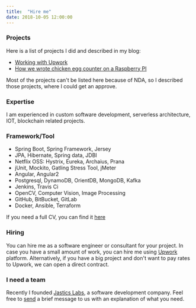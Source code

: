 ```yaml
---
title:  "Hire me"
date: 2018-10-05 12:00:00
---
```


### Projects
Here is a list of projects I did and described in my blog:

* [Working with Upwork](https://ivanursul.com/working-with-upwork)
* [How we wrote chicken egg counter on a Raspberry PI](https://ivanursul.com/counting-eggs-in-opencv)

Most of the projects can't be listed here because of NDA, so I described those projects, where I could get an approve.

### Expertise
I am experienced in custom software development, serverless architecture, IOT, blockchain related projects.

### Framework/Tool

* Spring Boot, Spring Framework, Jersey
* JPA, Hibernate, Spring data, JDBI
* Netflix OSS: Hystrix, Eureka, Archaius, Prana
* jUnit, Mockito, Gatling Stress Tool, jMeter
* Angular, Angular2
* Postgresql, DynamoDB, OrientDB, MongoDB, Kafka
* Jenkins, Travis Ci
* OpenCV, Computer Vision, Image Processing
* GitHub, BitBucket, GitLab
* Docker, Ansible, Terraform

If you need a full CV, you can find it [here](https://ivanursul.com/cv)

### Hiring
You can hire me as a software engineer or consultant for your project. In case you have a small amount of work, you can hire me using [Upwork](https://www.upwork.com/freelancers/~01773bdc595f0cec47) platform. Alternatively, if you have a big project and don't want to pay rates to Upwork, we can open a direct contract.

### I need a team
Recently I founded [Jastics Labs](https://jastics.com/), a software development company. Feel free to [send](https://jastics.com/hire) a brief message to us with an explanation of what you need.